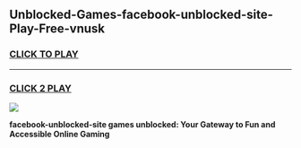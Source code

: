 
## Unblocked-Games-facebook-unblocked-site-Play-Free-vnusk
<h3>
<a href="https://premium76.site?title=facebook-unblocked-site&ref=23A">CLICK TO PLAY</a></h3>
<hr>

<h3>
<a href="https://premium76.site?title=facebook-unblocked-site&ref=23A">CLICK 2 PLAY</a>
  
</h3>

<a href="https://premium76.site?title=facebook-unblocked-site&ref=23A"><img src="https://clearcache.store/games.png"></a>


**facebook-unblocked-site games unblocked: Your Gateway to Fun and Accessible Online Gaming**
